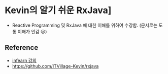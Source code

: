 # Kevin의 알기 쉬운 RxJava]

* Reactive Programming 및 RxJava 에 대한 이해를 위하여 수강함. (문서로는 도통 이해가 안감 :cry:)

## Reference
* [infearn 강의](https://www.inflearn.com/course/%EC%9E%90%EB%B0%94-%EB%A6%AC%EC%95%A1%ED%8B%B0%EB%B8%8C%ED%94%84%EB%A1%9C%EA%B7%B8%EB%9E%98%EB%B0%8D-1/dashboard)
* https://github.com/ITVillage-Kevin/rxjava
